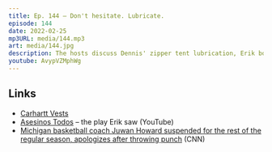 ```yaml
---
title: Ep. 144 – Don't hesitate. Lubricate.
episode: 144
date: 2022-02-25
mp3URL: media/144.mp3
art: media/144.jpg
description: The hosts discuss Dennis' zipper tent lubrication, Erik bought a vest, the early episodes of the show, Erik saw a play, and a punching Michigan basketball coach.
youtube: AvypVZMphWg
---
```


## Links

- [Carhartt Vests](https://www.carhartt.com/c/vests)
- [Asesinos Todos](https://www.youtube.com/watch?v=6jbzjXTTuQM) – the play Erik saw (YouTube)
- [Michigan basketball coach Juwan Howard suspended for the rest of the regular season, apologizes after throwing punch](https://edition.cnn.com/2022/02/21/sport/juwan-howard-michigan-wisconsin-ncaa-spt-intl/index.html) (CNN)
